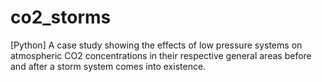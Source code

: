 # co2_storms
[Python] A case study showing the effects of low pressure systems on atmospheric CO2 concentrations in their respective general areas before and after a storm system comes into existence.
